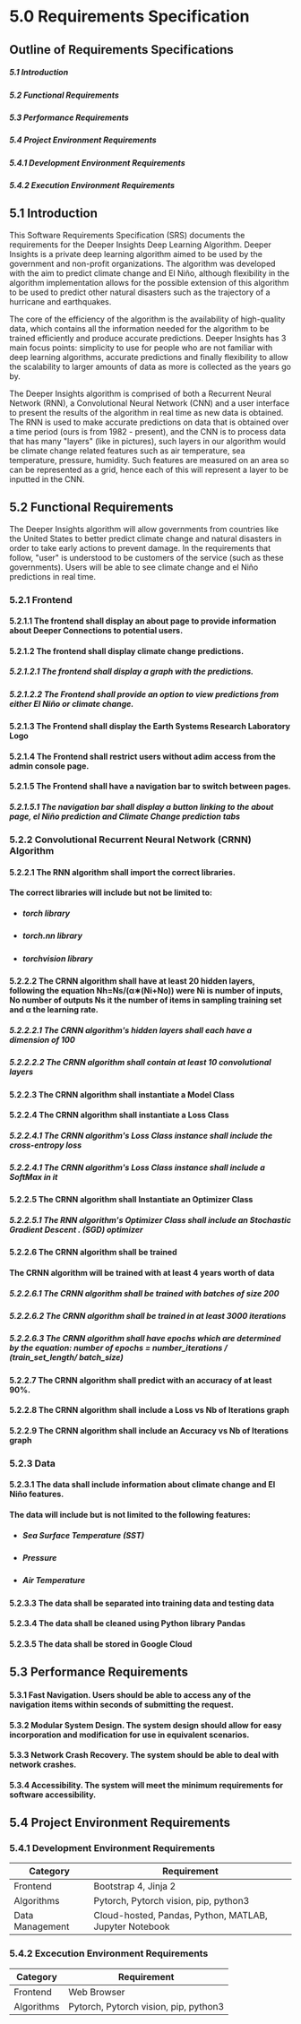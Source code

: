 # 5.0 Requirements Specification

## Outline of Requirements Specifications

##### 5.1 Introduction

##### 5.2 Functional Requirements

##### 5.3 Performance Requirements

##### 5.4 Project Environment Requirements

##### 5.4.1 Development Environment Requirements 

##### 5.4.2 Execution Environment Requirements

## 5.1 Introduction

This Software Requirements Specification (SRS) documents the requirements for the Deeper Insights Deep Learning Algorithm. Deeper Insights is a private deep learning algorithm aimed to be used by the government and non-profit organizations. The algorithm was developed with the aim to predict climate change and El Niño, although flexibility in the algorithm implementation allows for the possible extension of this algorithm to be used to predict other natural disasters such as the trajectory of a hurricane and earthquakes.

The core of the efficiency of the algorithm is the availability of high-quality data, which contains all the information needed for the algorithm to be trained efficiently and produce accurate predictions. Deeper Insights has 3 main focus points: simplicity to use for people who are not familiar with deep learning algorithms, accurate predictions and finally flexibility to allow the scalability to larger amounts of data as more is collected as the years go by.

The Deeper Insights algorithm is comprised of both a Recurrent Neural Network (RNN), a Convolutional Neural Network (CNN) and a user interface to present the results of the algorithm in real time as new data is obtained. The RNN is used to make accurate predictions on data that is obtained over a time period (ours is from 1982 - present), and the CNN is to process data that has many "layers" (like in pictures), such layers in our algorithm would be climate change related features such as air temperature, sea temperature, pressure, humidity. Such features are measured on an area so can be represented as a grid, hence each of this will represent a layer to be inputted in the CNN.

## 5.2 Functional Requirements

The Deeper Insights algorithm will allow governments from countries like the United States to better predict climate change and natural disasters in order to take early actions to prevent damage. In the requirements that follow, "user" is understood to be customers of the service (such as these governments). Users will be able to see climate change and el Niño predictions in real time.

### 5.2.1 Frontend

#### 5.2.1.1 The frontend shall display an about page to provide information about Deeper Connections to potential users.

#### 5.2.1.2 The frontend shall display climate change predictions.

##### 		5.2.1.2.1 The frontend shall display a graph with the predictions.

##### 		5.2.1.2.2 The Frontend shall provide an option to view predictions from either El Niño or climate change.

#### 5.2.1.3 The Frontend shall display the Earth Systems Research Laboratory Logo

#### 5.2.1.4 The Frontend shall restrict users without adim access from the admin console page.

#### 5.2.1.5 The Frontend shall have a navigation bar to switch between pages.

##### 		5.2.1.5.1 The navigation bar shall display a button linking to the about page, el Niño prediction and Climate Change prediction tabs



### 5.2.2 Convolutional Recurrent Neural Network (CRNN) Algorithm

#### 5.2.2.1 The RNN algorithm shall import the correct libraries.  

#### The correct libraries will include but not be limited to:

* ##### torch library

* ##### torch.nn library

* ##### torchvision library

#### 5.2.2.2 The CRNN algorithm shall have at least 20 hidden layers, following the equation Nh=Ns/(α∗(Ni+No)) were Ni is number of inputs, No number of outputs Ns it the number of items in sampling training set and α the learning rate.

##### 		5.2.2.2.1 The CRNN algorithm's hidden layers shall each have a dimension of 100

##### 		5.2.2.2.2 The CRNN algorithm shall contain at least 10 convolutional layers

#### 5.2.2.3 The CRNN algorithm shall instantiate a Model Class

#### 5.2.2.4 The CRNN algorithm shall instantiate a Loss Class

##### 	5.2.2.4.1 The CRNN algorithm's Loss Class instance shall include the cross-entropy loss

##### 	5.2.2.4.1 The CRNN algorithm's Loss Class instance shall include a SoftMax in it

#### 5.2.2.5 The CRNN algorithm shall Instantiate an Optimizer Class

##### 	5.2.2.5.1 The RNN algorithm's Optimizer Class shall include an Stochastic Gradient Descent 	       .      (SGD) optimizer

#### 5.2.2.6 The CRNN algorithm shall be trained

#### The CRNN algorithm will be trained with at least 4 years worth of data

##### 		5.2.2.6.1 The CRNN algorithm shall be trained with batches of size 200

##### 		5.2.2.6.2 The CRNN algorithm shall be trained in at least 3000 iterations

##### 		5.2.2.6.3 The CRNN algorithm shall have epochs which are determined by the equation: number of epochs = number_iterations / (train_set_length/ batch_size)

#### 5.2.2.7 The CRNN algorithm shall predict with an accuracy of at least 90%.

#### 5.2.2.8 The CRNN algorithm shall include a Loss vs Nb of Iterations graph

#### 5.2.2.9 The CRNN algorithm shall include an Accuracy vs Nb of Iterations graph



### 5.2.3 Data

#### 5.2.3.1 The data shall include information about climate change and El Niño features.

#### The data will include but is not limited to the following features:

* ##### Sea Surface Temperature (SST)

* ##### Pressure

* ##### Air Temperature

#### 5.2.3.3 The data shall be separated into training data and testing data

#### 5.2.3.4 The data shall be cleaned using Python library Pandas

#### 5.2.3.5 The data shall be stored in Google Cloud

## 5.3 Performance Requirements

#### 5.3.1 Fast Navigation. Users should be able to access any of the navigation items within seconds of submitting the request.

#### 5.3.2 Modular System Design. The system design should allow for easy incorporation and modification for use in equivalent scenarios.

#### 5.3.3 Network Crash Recovery. The system should be able to deal with network crashes.

#### 5.3.4 Accessibility. The system will meet the minimum requirements for software accessibility.

## 5.4 Project Environment Requirements

### 5.4.1 Development Environment Requirements

| Category        | Requirement                                            |
| --------------- | ------------------------------------------------------ |
| Frontend        | Bootstrap 4, Jinja 2                                   |
| Algorithms      | Pytorch, Pytorch vision, pip, python3                  |
| Data Management | Cloud-hosted, Pandas, Python, MATLAB, Jupyter Notebook |

### 5.4.2 Excecution Environment Requirements

| Category   | Requirement                           |
| ---------- | ------------------------------------- |
| Frontend   | Web Browser                           |
| Algorithms | Pytorch, Pytorch vision, pip, python3 |
